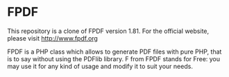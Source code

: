 # FPDF

This repository is a clone of FPDF version 1.81.
For the official website, please visit http://www.fpdf.org

FPDF is a PHP class which allows to generate PDF files with pure PHP, that is to say without using the PDFlib library. F from FPDF stands for Free: you may use it for any kind of usage and modify it to suit your needs.


